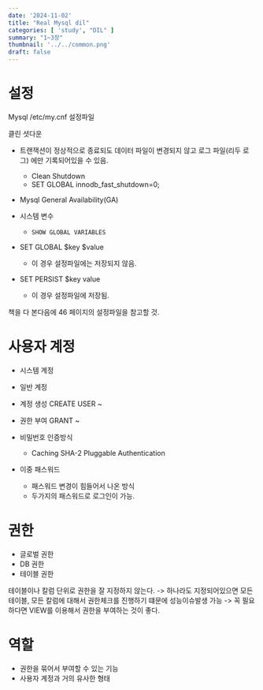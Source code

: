 ```yaml
---
date: '2024-11-02'
title: "Real Mysql dil"
categories: [ 'study', "DIL" ]
summary: "1~3장"
thumbnail: '../../common.png'
draft: false
---
```


# 설정

Mysql /etc/my.cnf 설정파일

클린 셧다운 

- 트랜잭션이 정상적으로 종료되도 데이터 파일이 변경되지 않고 로그 파일(리두 로그) 에만 기록되어있을 수 있음.
    - Clean Shutdown 
    - SET GLOBAL innodb_fast_shutdown=0;
- Mysql General Availability(GA)
- 시스템 변수
  - ```SHOW GLOBAL VARIABLES```

- SET GLOBAL $key $value
  - 이 경우 설정파일에는 저장되지 않음.
- SET PERSIST $key value
  - 이 경우 설정파일에 저장됨.

책을 다 본다음에 46 페이지의 설정파일을 참고할 것.


# 사용자 계정

- 시스템 계정
- 일반 계정

- 계정 생성 CREATE USER ~
- 권한 부여 GRANT ~ 

- 비밀번호 인증방식
  - Caching SHA-2 Pluggable Authentication
- 이중 패스워드
  - 패스워드 변경이 힘들어서 나온 방식
  - 두가지의 패스워드로 로그인이 가능. 

  
# 권한
- 글로벌 권한
- DB 권한
- 테이블 권한

테이블이나 칼럼 단위로 권한을 잘 지정하지 않는다. -> 하나라도 지정되어있으면 모든 테이블, 모든 칼럼에 대해서 권한체크를 진행하기 떄문에
성능이슈발생 가능 -> 꼭 필요하다면 VIEW를 이용해서 권한을 부여하는 것이 좋다.


# 역할

- 권한을 묶어서 부여할 수 있는 기능
- 사용자 계정과 거의 유사한 형태
